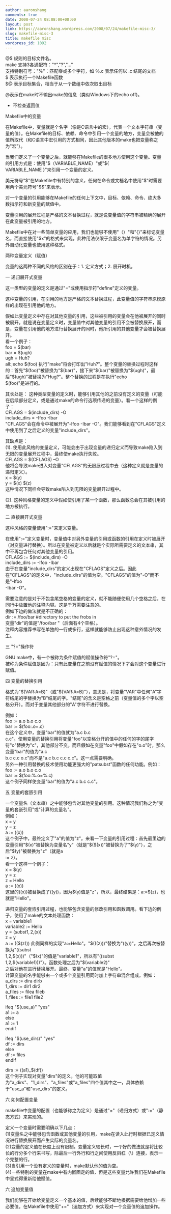 ```yaml
---
author: aaronshang
comments: true
date: 2008-07-24 08:08:00+00:00
layout: post
link: https://aaronshang.wordpress.com/2008/07/24/makefile-misc-3/
slug: makefile-misc-3
title: makefile misc
wordpress_id: 1092
---
```


@$   规则的目标文件名。  
make 支持3各通配符："*","?","..."  
支持特别符号："%"：匹配零或多个字符，如  ％.c 表示任何以 .c 结尾的文档  
$ 表示执行一个Makefile函数  
$@ 表示目标集合，相当于从一个数组中依次取出目标

 @表示在make时不输出make的信息（类似Windows下的echo   off)。

- 不检查返回值

  
Makefile中的变量

  
在Makefile中，变量就是个名字（像是C语言中的宏），代表一个文本字符串（变量的值）。在Makefile的目标、依赖、命令中引用一个变量的地方，变量会被他的值所取代（和C语言中宏引用的方式相同，因此其他版本的make也把变量称之为"宏"）。

当我们定义了一个变量之后，就能够在Makefile的很多地方使用这个变量。变量的引用方式是：使用"$（VARIABLE_NAME）"或"${  
VARIABLE_NAME }"来引用一个变量的定义。

美元符号"$"在Makefile中有特别的含义，任何在命令或文档名中使用"$"时需要用两个美元符号"$$"来表示。

对一个变量的引用能够在Makefile的任何上下文中，目标、依赖、命令、绝大多数指示符和新变量的赋值中。

变量引用的展开过程是严格的文本替换过程，就是说变量值的字符串被精确的展开在此变量被引用的地方。

Makefile中在对一些简单变量的应用，我们也能够不使用"（）"和"{}"来标记变量名，而直接使用"$x"的格式来实现，此种用法仅限于变量名为单字符的情况。另外自动化变量也使用这种格式。

  
两种变量定义（赋值）

变量的这两种不同的风格的区别在于：1. 定义方式；2. 展开时机。

一 递归展开式变量

这一类型的变量的定义是通过"="或使用指示符"define"定义的变量。

这种变量的引用，在引用的地方是严格的文本替换过程，此变量值的字符串原模原样的出现在引用他的地方。

假如此变量定义中存在对其他变量的引用，这些被引用的变量会在他被展开的同时被展开。就是说在变量定义时，变量值中对其他变量的引用不会被替换展开，而是，变量在引用他的地方进行替换展开的同时，他所引用的其他变量才会被替换展开。  
看一个例子：  
foo = $(bar)  
bar = $(ugh)  
ugh = Huh?  
all:;echo $(foo)  
执行"make"将会打印出"Huh?"。整个变量的替换过程时这样的：首先"$(foo)"被替换为"$(bar)"，接下来"$(bar)"被替换为"$(ugh)"，最后"$(ugh)"被替换为"Hug?"。整个替换的过程是在执行"echo  
$(foo)"是进行的。

其长处是： 这种类型变量的定义时，能够引用其他的之前没有定义的变量（可能在后续部分定义，或是通过make的命令行选项传递的变量）。看一个这样的例子：  
CFLAGS = $(include_dirs) -O  
include_dirs = -Ifoo -Ibar  
"CFLAGS"会在命令中被展开为"-Ifoo -Ibar -O"。我们能够看到在"CFLAGS"定义中使用到了之后定义的变量"include_dirs"。

其缺点是：  
(1). 使用此风格的变量定义，可能会由于出现变量的递归定义而导致make陷入到无限的变量展开过程中，最终使make执行失败。  
CFLAGS = $(CFLAGS) –O  
他将会导致make进入对变量"CFLAGS"的无限展过程中去（这种定义就是变量的递归定义）。  
x = $(y)  
y = $(x) $(z)  
这种情况下同样会导致make陷入到无限的变量展开过程中。

(2). 这种风格变量的定义中假如使引用了某一个函数，那么函数总会在其被引用的地方被执行。

  
二 直接展开式变量

这种风格的变量使用":="来定义变量。

在使用":="定义变量时，变量值中对另外变量的引用或函数的引用在定义时被展开（对变量进行替换）。所以在变量被定义以后就是个实际所需要定义的文本串，其中不再包含任何对其他变量的引用。  
CFLAGS := $(include_dirs) -O  
include_dirs := -Ifoo -Ibar  
由于在变量"include_dirs"的定义出现在"CFLAGS"定义之后。因此在"CFLAGS"的定义中，"include_dirs"的值为空。"CFLAGS"的值为"-O"而不是"-Ifoo  
-Ibar -O"。

需要注意的是对于不包含尾空格的变量的定义，就不能随便使用几个空格之后，在同行中放置他的注释内容。这是千万需要注意的。  
例如下边的做法就是不正确的：  
dir := /foo/bar    #directory to put the frobs in  
变量"dir"的值是"/foo/bar    "（后面有4个空格）。  
注释内容推荐书写在单独的一行或多行，这样就能够防止出现这种意外情况的发生。

  
三 "?="操作符

GNU make中，有一个被称为条件赋值的赋值操作符"?="。  
被称为条件赋值是因为：只有此变量在之前没有赋值的情况下才会对这个变量进行赋值。

  
四 变量的替换引用

格式为"$(VAR:A=B)"（或"${VAR:A=B}"），意思是，将变量"VAR"中任何"A"字符结尾的字替换为"B"结尾的字。"结尾"的含义是空格之前（变量值的多个字以空格分开）。而对于变量其他部分的"A"字符不进行替换。

例如：  
foo := a.o b.o c.o  
bar := $(foo:.o=.c)  
在这个定义中，变量"bar"的值就为"a.c b.c  
c.c"。使用变量的替换引用将变量"foo"以空格分开的值中的任何的字的尾字符"o"替换为"c"，其他部分不变。而且假如在变量"foo"中假如存在"o.o"时，那么变量"bar"的值为"a.c  
b.c c.c o.c"而不是"a.c b.c c.c c.c"。这一点需要明确。  
另外一种引用替换的技术使用功能更强大的"patsubst"函数的任何功能。例如：  
foo := a.o b.o c.o  
bar := $(foo:%.o=%.c)  
这个例子同样使变量"bar"的值为"a.c b.c c.c"。

  
五 变量的套嵌引用

一个变量名（文本串）之中能够包含对其他变量的引用。这种情况我们称之为"变量的套嵌引用"或"计算的变量名"。  
例如：  
x = y  
y = z  
a := $($(x))  
这个例子中，最终定义了"a"的值为"z"。来看一下变量的引用过程：首先最里边的变量引用"$(x)"被替换为变量名"y"（就是"$($(x))"被替换为了"$(y)"），之后"$(y)"被替换为"z"（就是a  
:= z）。  
看一个这样一个例子：  
x = $(y)  
y = z  
z = Hello  
a := $($(x))  
这里的$($(x))被替换成了$($(y))，因为$(y)值是"z"，所以，最终结果是：a:=$(z)，也就是"Hello"。

递归变量的套嵌引用过程，也能够包含变量的修改引用和函数调用。看下边的例子，使用了make的文本处理函数：  
x = variable1  
variable2 := Hello  
y = $(subst 1,2,$(x))  
z = y  
a := $($($(z)))  
此例同样的实现"a:=Hello"。"$($($(z)))"替换为"$($(y))"，之后再次被替换为"$($(subst  
1,2,$(x)))"（"$(x)"的值是"variable1"，所以有"$($(subst  
1,2,$(variable1)))"）。函数处理之后为"$(variable2)"  
之后对他在进行替换展开。最终，变量"a"的值就是"Hello"。  
计算变量的名字能够由一个或多个变量引用同时加上字符串混合组成。例如：  
a_dirs := dira dirb  
1_dirs := dir1 dir2  
a_files := filea fileb  
1_files := file1 file2

ifeq "$(use_a)" "yes"  
a1 := a  
else  
a1 := 1  
endif

ifeq "$(use_dirs)" "yes"  
df := dirs  
else  
df := files  
endif

dirs := $($(a1)_$(df))  
这个例子实现对变量"dirs"的定义，他的可能取值为"a_dirs"、"1_dirs"、"a_files"或"a_files"四个值其中之一，具体依赖于"use_a"和"use_dirs"的定义。

六 如何配置变量

makefile中变量的配置（也能够称之为定义）是通过"="（递归方式）或":="（静态方式）来实现的。

定义一个变量时需要明确以下几点：  
(1)变量名之中能够包含函数或其他变量的引用，make在读入此行时根据已定义情况进行替换展开而产生实际的变量名。  
(2)变量的定义值在长度上没有限制。变量定义较长时，一个好的做法就是将比较长的行分多个行来书写，除最后一行外行和行之间使用反斜杠（\）连接，表示一个完整的行。  
(3)当引用一个没有定义的变量时，make默认他的值为空。  
(4)一些特别的变量在make中有内嵌固定的值，但是这些变量允许我们在Makefile中显式得重新给他赋值。

六 追加变量值

我们能够在开始给变量定义一个基本的值，后续能够不断地根据需要给他增加一些必要值。在Makefile中使用"+="（追加方式）来实现对一个变量值的追加操作。
